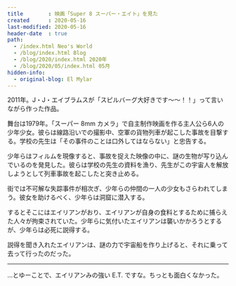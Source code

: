 ```yaml
---
title        : 映画「Super 8 スーパー・エイト」を見た
created      : 2020-05-16
last-modified: 2020-05-16
header-date  : true
path:
  - /index.html Neo's World
  - /blog/index.html Blog
  - /blog/2020/index.html 2020年
  - /blog/2020/05/index.html 05月
hidden-info:
  - original-blog: El Mylar
---
```


2011年。J・J・エイブラムスが「スピルバーグ大好きです〜〜！！」って言いながら作った作品。

舞台は1979年。「スーパー 8mm カメラ」で自主制作映画を作る主人公ら6人の少年少女。彼らは線路沿いでの撮影中、空軍の貨物列車が起こした事故を目撃する。学校の先生は「その事件のことは口外してはならない」と忠告する。

少年らはフィルムを現像すると、事故を捉えた映像の中に、謎の生物が写り込んでいるのを発見した。彼らは学校の先生の資料を漁り、先生がこの宇宙人を解放しようとして列車事故を起こしたと突き止める。

街では不可解な失踪事件が相次ぎ、少年らの仲間の一人の少女もさらわれてしまう。彼女を助けるべく、少年らは洞窟に潜入する。

するとそこにはエイリアンがおり、エイリアンが自身の食料とするために捕らえた人々が拘束されていた。少年らに気付いたエイリアンは襲いかかろうとするが、少年らは必死に説得する。

説得を聞き入れたエイリアンは、謎の力で宇宙船を作り上げると、それに乗って去って行ったのだった。

---

…とゆーことで、エイリアンみの強い E.T. ですな。ちっとも面白くなかった。
